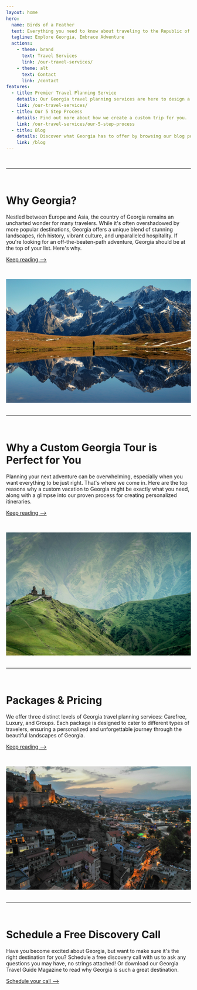 ```yaml
---
layout: home
hero:
  name: Birds of a Feather
  text: Everything you need to know about traveling to the Republic of Georgia.
  tagline: Explore Georgia, Embrace Adventure
  actions:
    - theme: brand
      text: Travel Services
      link: /our-travel-services/
    - theme: alt
      text: Contact
      link: /contact
features:
  - title: Premier Travel Planning Service
    details: Our Georgia travel planning services are here to design a personalized adventure just for you.
    link: /our-travel-services/
  - title: Our 5 Step Process
    details: Find out more about how we create a custom trip for you.
    link: /our-travel-services/our-5-step-process
  - title: Blog
    details: Discover what Georgia has to offer by browsing our blog posts.
    link: /blog
---
```

&nbsp;

----
&nbsp;
# Why Georgia?

Nestled between Europe and Asia, the country of Georgia remains an uncharted wonder for many travelers. While it's often overshadowed by more popular destinations, Georgia offers a unique blend of stunning landscapes, rich history, vibrant culture, and unparalleled hospitality. If you're looking for an off-the-beaten-path adventure, Georgia should be at the top of your list. Here's why.

[Keep reading -->](/blog/georgia/why-anyone-should-visit-georgia)

&nbsp;

![Lake Ushba](./assets/lake-ushba-georgia.jpg)
&nbsp;

---
&nbsp;
# Why a Custom Georgia Tour is Perfect for You

Planning your next adventure can be overwhelming, especially when you want everything to be just right. That's where we come in. Here are the top reasons why a custom vacation to Georgia might be exactly what you need, along with a glimpse into our proven process for creating personalized itineraries.

[Keep reading -->](/our-travel-services/custom-georgia-adventures#for-who)

&nbsp;

![Kazbegi](./assets/kazbegi-gergeti-georgia.jpg)
&nbsp;

---
&nbsp;
# Packages & Pricing

We offer three distinct levels of Georgia travel planning services: Carefree, Luxury, and Groups. Each package is designed to cater to different types of travelers, ensuring a personalized and unforgettable journey through the beautiful landscapes of Georgia.

[Keep reading -->](/our-travel-services/packages-pricing)

&nbsp;

![Kazbegi](./assets/tbilisi-old-town-georgia.jpg)
&nbsp;

---
&nbsp;
# Schedule a Free Discovery Call

Have you become excited about Georgia, but want to make sure it's the right destination for you? Schedule a free discovery call with us to ask any questions you may have, no strings attached! Or download our Georgia Travel Guide Magazine to read why Georgia is such a great destination.

[Schedule your call -->](/contact)